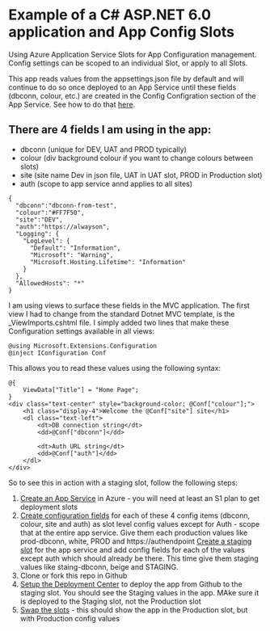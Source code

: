 # Example of a C# ASP.NET 6.0 application and App Config Slots

Using Azure Application Service Slots for App Configuration management. Config settings can be scoped to an individual Slot, or apply to all Slots.

This app reads values from the appsettings.json file by default and will continue to do so once deployed to an App Service until these fields (dbconn, colour, etc.) are created in the Config Configration section of the App Service. 
See how to do that [here](https://docs.microsoft.com/en-us/azure/app-service/deploy-staging-slots#:~:text=%20Add%20a%20slot%20%201%20in%20the,added%2C%20select%20Close%20to%20close%20the...%20More%20). 

## There are 4 fields I am using in the app:
- dbconn (unique for DEV, UAT and PROD typically)
- colour (div background colour if you want to change colours between slots)
- site (site name Dev in json file, UAT in UAT slot, PROD in Production slot)
- auth (scope to app service annd applies to all sites)
```
{
  "dbconn":"dbconn-from-test",
  "colour":"#FF7F50",
  "site":"DEV",
  "auth":"https://alwayson",
  "Logging": {
    "LogLevel": {
      "Default": "Information",
      "Microsoft": "Warning",
      "Microsoft.Hosting.Lifetime": "Information"
    }
  },
  "AllowedHosts": "*"
}
```
I am using views to surface these fields in the MVC application. The first view I had to change from the standard Dotnet MVC template, is the _ViewImports.cshtml  file. I simply added two lines that make these Configuration settings available in all views: 
```
@using Microsoft.Extensions.Configuration
@inject IConfiguration Conf
```
This allows you to read these values using the following syntax:
```
@{
    ViewData["Title"] = "Home Page";
}
<div class="text-center" style="background-color: @Conf["colour"];">
    <h1 class="display-4">Welcome the @Conf["site"] site</h1>
    <dl class="text-left">
        <dt>DB connection string</dt>
        <dd>@Conf["dbconn"]</dd>

        <dt>Auth URL string</dt>
        <dd>@Conf["auth"]</dd>
    </dl>
</div>
```
So to see this in action with a staging slot, follow the following steps:
1. [Create an App Service](https://learn.microsoft.com/en-us/azure/app-service/quickstart-dotnetcore?tabs=net60&pivots=development-environment-azure-portal#publish-your-web-app) in Azure - you will need at least an S1 plan to get deployment slots
2. [Create configuration fields](https://learn.microsoft.com/en-us/azure/app-service/configure-common?tabs=portal#configure-app-settings) for each of these 4 config items (dbconn, colour, site and auth) as slot level config values except for Auth - scope that at the entire app service. Give them each production values like prod-dbconn, white, PROD and https://authendpoint
[Create a staging slot](https://learn.microsoft.com/en-us/azure/app-service/deploy-staging-slots#add-a-slot) for the app service and add config fields for each of the values except auth which should already be there. This time give them staging values like staing-dbconn, beige and STAGING.
3. Clone or fork this repo in Github
4. [Setup the Deployment Center](https://learn.microsoft.com/en-us/azure/app-service/scripts/cli-deploy-github) to deploy the app from Github to the staging slot. You should see the Staging values in the app. MAke sure it is deployed to the Staging slot, not the Production slot
5. [Swap the slots](https://learn.microsoft.com/en-us/azure/app-service/deploy-staging-slots#swap-two-slots) - this should show the app in the Production slot, but with Production config values
